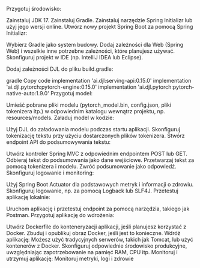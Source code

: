 Przygotuj środowisko:

Zainstaluj JDK 17.
Zainstaluj Gradle.
Zainstaluj narzędzie Spring Initializr lub użyj jego wersji online.
Utwórz nowy projekt Spring Boot za pomocą Spring Initializr:

Wybierz Gradle jako system budowy.
Dodaj zależności dla Web (Spring Web) i wszelkie inne potrzebne zależności, które planujesz używać.
Skonfiguruj projekt w IDE (np. IntelliJ IDEA lub Eclipse).

Dodaj zależności DJL do pliku build.gradle:

gradle
Copy code
implementation 'ai.djl:serving-api:0.15.0'
implementation 'ai.djl.pytorch:pytorch-engine:0.15.0'
implementation 'ai.djl.pytorch:pytorch-native-auto:1.9.0'
Przygotuj model:

Umieść pobrane pliki modelu (pytorch_model.bin, config.json, pliki tokenizera itp.) w odpowiednim katalogu wewnątrz projektu, np. resources/models.
Załaduj model w kodzie:

Użyj DJL do załadowania modelu podczas startu aplikacji.
Skonfiguruj tokenizację tekstu przy użyciu dostarczonych plików tokenizera.
Stwórz endpoint API do podsumowywania tekstu:

Utwórz kontroler Spring MVC z odpowiednim endpointem POST lub GET.
Odbieraj tekst do podsumowania jako dane wejściowe.
Przetwarzaj tekst za pomocą tokenizera i modelu.
Zwróć podsumowanie jako odpowiedź.
Skonfiguruj logowanie i monitoring:

Użyj Spring Boot Actuator dla podstawowych metryk i informacji o zdrowiu.
Skonfiguruj logowanie, np. za pomocą Logback lub SLF4J.
Przetestuj aplikację lokalnie:

Uruchom aplikację i przetestuj endpoint za pomocą narzędzia, takiego jak Postman.
Przygotuj aplikację do wdrożenia:

Utwórz Dockerfile do konteneryzacji aplikacji, jeśli planujesz korzystać z Docker.
Zbuduj i opublikuj obraz Docker, jeśli jest to konieczne.
Wdróż aplikację:
Możesz użyć tradycyjnych serwerów, takich jak Tomcat, lub użyć kontenerów z Docker.
Skonfiguruj odpowiednie środowisko produkcyjne, uwzględniając zapotrzebowanie na pamięć RAM, CPU itp.
Monitoruj i utrzymuj aplikację:
Monitoruj metryki, logi i zdrowie 
